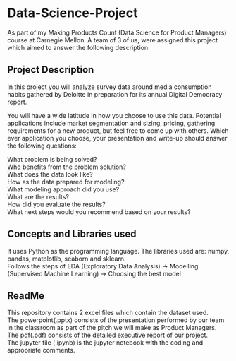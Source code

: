 # Data-Science-Project

As part of my Making Products Count (Data Science for Product Managers) course at Carnegie Mellon. A team of 3 of us, were assigned this project which aimed to answer the following description:

## Project Description

In this project you will analyze survey data around media consumption habits gathered by Deloitte in preparation for its annual Digital Democracy report.  

You will have a wide latitude in how you choose to use this data.  Potential applications include market segmentation and sizing, pricing, gathering requirements for a new product, but feel free to come up with others.  Which ever application you choose, your presentation and write-up should answer the following questions:

What problem is being solved?  
Who benefits from the problem solution?  
What does the data look like?  
How as the data prepared for modeling?  
What modeling approach did you use?  
What are the results?  
How did you evaluate the results?  
What next steps would you recommend based on your results?  

## Concepts and Libraries used
It uses Python as the programming language. The libraries used are: numpy, pandas, matplotlib, seaborn and sklearn.  
Follows the steps of EDA (Exploratory Data Analysis) -> Modelling (Supervised Machine Learning) -> Choosing the best model

## ReadMe
This repository contains 2 excel files which contain the dataset used.  
The powerpoint(.pptx) consists of the presentation performed by our team in the classroom as part of the pitch we will make as Product Managers.  
The pdf(.pdf) consists of the detailed executive report of our project.  
The jupyter file (.ipynb) is the jupyter notebook with the coding and appropriate comments.  

